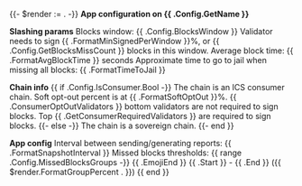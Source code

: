 {{- $render := . -}}
**App configuration on {{ .Config.GetName }}**

**Slashing params**
Blocks window: {{ .Config.BlocksWindow }}
Validator needs to sign {{ .FormatMinSignedPerWindow }}%, or {{ .Config.GetBlocksMissCount }} blocks in this window.
Average block time: {{ .FormatAvgBlockTime }} seconds
Approximate time to go to jail when missing all blocks: {{ .FormatTimeToJail }}

**Chain info**
{{ if .Config.IsConsumer.Bool -}}
The chain is an ICS consumer chain.
Soft opt-out percent is at {{ .FormatSoftOptOut }}%.
{{ .ConsumerOptOutValidators }} bottom validators are not required to sign blocks.
Top {{ .GetConsumerRequiredValidators }} are required to sign blocks.
{{- else -}}
The chain is a sovereign chain.
{{- end }}

**App config**
Interval between sending/generating reports: {{ .FormatSnapshotInterval }}
Missed blocks thresholds:
{{ range .Config.MissedBlocksGroups -}}
{{ .EmojiEnd }} {{ .Start }} - {{ .End }} ({{ $render.FormatGroupPercent . }})
{{ end }}
